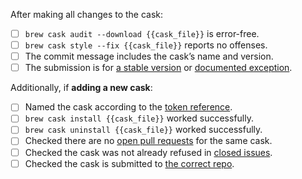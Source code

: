 <!-- If there’s a checkbox you can’t complete for any reason, that's okay, just explain in detail why you weren’t able to do so. -->

After making all changes to the cask:

- [ ] `brew cask audit --download {{cask_file}}` is error-free.
- [ ] `brew cask style --fix {{cask_file}}` reports no offenses.
- [ ] The commit message includes the cask’s name and version.
- [ ] The submission is for [a stable version](https://github.com/Homebrew/homebrew-cask/blob/master/doc/development/adding_a_cask.md#finding-a-home-for-your-cask) or [documented exception](https://github.com/Homebrew/homebrew-cask/blob/master/doc/development/adding_a_cask.md#but-there-is-no-stable-version).

Additionally, if **adding a new cask**:

- [ ] Named the cask according to the [token reference].
- [ ] `brew cask install {{cask_file}}` worked successfully.
- [ ] `brew cask uninstall {{cask_file}}` worked successfully.
- [ ] Checked there are no [open pull requests] for the same cask.
- [ ] Checked the cask was not already refused in [closed issues].
- [ ] Checked the cask is submitted to [the correct repo].

[token reference]: https://github.com/Homebrew/homebrew-cask/blob/master/doc/cask_language_reference/token_reference.md
[open pull requests]: https://github.com/Homebrew/homebrew-cask-versions/pulls
[closed issues]: https://github.com/Homebrew/homebrew-cask-versions/issues?q=is%3Aissue+is%3Aclosed
[the correct repo]: https://github.com/Homebrew/homebrew-cask/blob/master/doc/development/adding_a_cask.md#finding-a-home-for-your-cask
[version-checksum]: https://github.com/Homebrew/homebrew-cask/blob/master/doc/cask_language_reference/stanzas/sha256.md#updating-the-sha256

